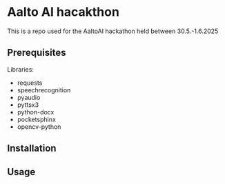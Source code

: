 # Aalto AI hacakthon

This is a repo used for the AaltoAI hackathon held between 30.5.-1.6.2025

## Prerequisites

Libraries:
- requests
- speechrecognition
- pyaudio
- pyttsx3
- python-docx
- pocketsphinx
- opencv-python

## Installation


## Usage

